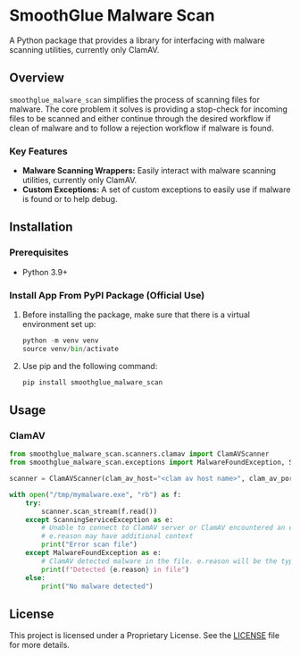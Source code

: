 # SmoothGlue Malware Scan

A Python package that provides a library for interfacing with malware scanning utilities, currently only ClamAV.

## Overview

`smoothglue_malware_scan` simplifies the process of scanning files for malware. The core problem it solves is providing a stop-check for incoming files to be scanned and either continue through the desired workflow if clean of malware and to follow a rejection workflow if malware is found.

### Key Features

* **Malware Scanning Wrappers:** Easily interact with malware scanning utilities, currently only ClamAV.
* **Custom Exceptions:** A set of custom exceptions to easily use if malware is found or to help debug.

## Installation

### Prerequisites

* Python 3.9+

### Install App From PyPI Package (Official Use)

1. Before installing the package, make sure that there is a virtual environment set up:
    ```python
   python -m venv venv
   source venv/bin/activate
   ```

2. Use pip and the following command:
   ```python
   pip install smoothglue_malware_scan
   ```

## Usage

### ClamAV

```python
from smoothglue_malware_scan.scanners.clamav import ClamAVScanner
from smoothglue_malware_scan.exceptions import MalwareFoundException, ScanningServiceException

scanner = ClamAVScanner(clam_av_host="<clam av host name>", clam_av_port=3310)

with open("/tmp/mymalware.exe", "rb") as f:
    try:
        scanner.scan_stream(f.read())
    except ScanningServiceException as e:
        # Unable to connect to ClamAV server or ClamAV encountered an error scanning the file
        # e.reason may have additional context
        print("Error scan file")
    except MalwareFoundException as e:
        # ClamAV detected malware in the file. e.reason will be the type of malware detected
        print(f"Detected {e.reason} in file")
    else:
        print("No malware detected")
```

## License

This project is licensed under a Proprietary License. See the [LICENSE](./LICENSE) file for more details.
